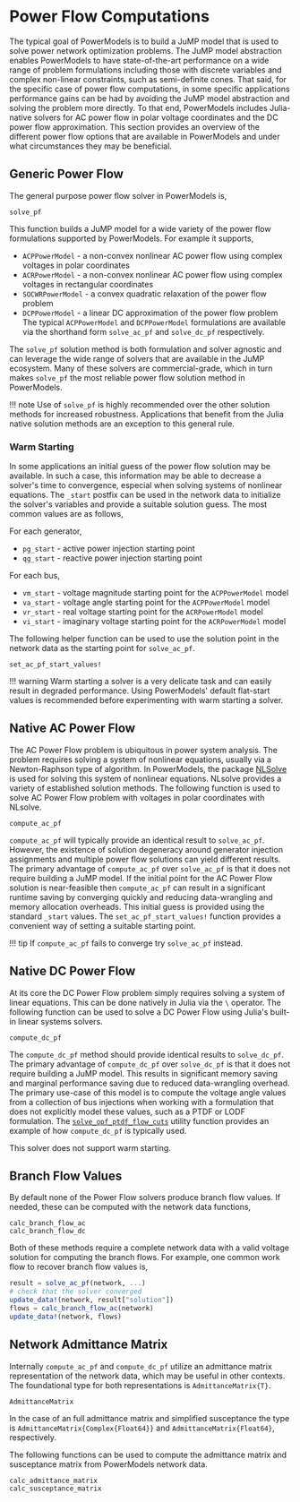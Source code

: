 # Power Flow Computations

The typical goal of PowerModels is to build a JuMP model that is used to solve
power network optimization problems.  The JuMP model abstraction enables
PowerModels to have state-of-the-art performance on a wide range of problem
formulations including those with discrete variables and complex non-linear
constraints, such as semi-definite cones.  That said, for the specific case of
power flow computations, in some specific applications performance gains can
be had by avoiding the JuMP model abstraction and solving the problem more
directly.  To that end, PowerModels includes Julia-native solvers
for AC power flow in polar voltage coordinates and the DC power flow approximation.
This section provides an overview of the different power flow options that are
available in PowerModels and under what circumstances they may be beneficial.


## Generic Power Flow

The general purpose power flow solver in PowerModels is,

```@docs
solve_pf
```

This function builds a JuMP model for a wide variety of the power flow formulations
supported by PowerModels.  For example it supports,
* `ACPPowerModel` - a non-convex nonlinear AC power flow using complex voltages in polar coordinates
* `ACRPowerModel` - a non-convex nonlinear AC power flow using complex voltages in rectangular coordinates
* `SOCWRPowerModel` - a convex quadratic relaxation of the power flow problem
* `DCPPowerModel` - a linear DC approximation of the power flow problem
The typical `ACPPowerModel` and `DCPPowerModel` formulations are available via
the shorthand form `solve_ac_pf` and `solve_dc_pf` respectively.

The `solve_pf` solution method is both formulation and solver agnostic and
can leverage the wide range of solvers that are available in the JuMP
ecosystem.  Many of these solvers are commercial-grade, which in turn makes
`solve_pf` the most reliable power flow solution method in PowerModels.

!!! note
    Use of `solve_pf` is highly recommended over the other solution methods for
    increased robustness.  Applications that benefit from the Julia native
    solution methods are an exception to this general rule.


### Warm Starting

In some applications an initial guess of the power flow solution may be
available.  In such a case, this information may be able to decrease a solver's
time to convergence, especial when solving systems of nonlinear equations.
The `_start` postfix can be used in the network data to initialize the solver's
variables and provide a suitable solution guess.  The most common values are
as follows,

For each generator,
* `pg_start` - active power injection starting point
* `qg_start` - reactive power injection starting point

For each bus,
* `vm_start` - voltage magnitude starting point for the `ACPPowerModel` model
* `va_start` - voltage angle starting point for the `ACPPowerModel` model
* `vr_start` - real voltage starting point for the `ACRPowerModel` model
* `vi_start` - imaginary voltage starting point for the `ACRPowerModel` model

The following helper function can be used to use the solution point in the
network data as the starting point for `solve_ac_pf`.
```@docs
set_ac_pf_start_values!
```

!!! warning
    Warm starting a solver is a very delicate task and can easily result in
    degraded performance.  Using PowerModels' default flat-start values is
    recommended before experimenting with warm starting a solver.


## Native AC Power Flow

The AC Power Flow problem is ubiquitous in power system analysis.
The problem requires solving a system of nonlinear equations, usually via a
Newton-Raphson type of algorithm.  In PowerModels, the package
[NLSolve](https://github.com/JuliaNLSolvers/NLsolve.jl) is used for solving
this system of nonlinear equations.  NLsolve provides a variety of established
solution methods.  The following function is used to solve AC Power Flow problem
with voltages in polar coordinates with NLsolve.
```@docs
compute_ac_pf
```
`compute_ac_pf` will typically provide an identical result to `solve_ac_pf`.
However, the existence of solution degeneracy around generator injection
assignments and multiple power flow solutions can yield different results.
The primary advantage of `compute_ac_pf` over `solve_ac_pf` is that it does not
require building a JuMP model.  If the initial point for the AC Power Flow
solution is near-feasible then `compute_ac_pf` can result in a significant
runtime saving by converging quickly and reducing data-wrangling and memory
allocation overheads.  This initial guess is provided using the standard
`_start` values.  The `set_ac_pf_start_values!` function provides a convenient
way of setting a suitable starting point.

!!! tip
    If `compute_ac_pf` fails to converge try `solve_ac_pf` instead.


## Native DC Power Flow

At its core the DC Power Flow problem simply requires solving a system of 
linear equations.  This can be done natively in Julia via the `\` operator.
The following function can be used to solve a DC Power Flow using Julia's
built-in linear systems solvers.
```@docs
compute_dc_pf
```
The `compute_dc_pf` method should provide identical results to `solve_dc_pf`.
The primary advantage of `compute_dc_pf` over `solve_dc_pf` is that it does not
require building a JuMP model.  This results in significant memory saving and
marginal performance saving due to reduced data-wrangling overhead.  The
primary use-case of this model is to compute the voltage angle values from
a collection of bus injections when working with a formulation that does not
explicitly model these values, such as a PTDF or LODF formulation.
The [`solve_opf_ptdf_flow_cuts`](@ref) utility function provides an example of
how `compute_dc_pf` is typically used.

This solver does not support warm starting.


## Branch Flow Values

By default none of the Power Flow solvers produce branch flow values.
If needed, these can be computed with the network data functions,
```@docs
calc_branch_flow_ac
calc_branch_flow_dc
```
Both of these methods require a complete network data with a valid voltage solution
for computing the branch flows.  For example, one common work flow to recover
branch flow values is,
```julia
result = solve_ac_pf(network, ...)
# check that the solver converged
update_data!(network, result["solution"])
flows = calc_branch_flow_ac(network)
update_data!(network, flows)
```


## Network Admittance Matrix

Internally `compute_ac_pf` and `compute_dc_pf` utilize an admittance matrix
representation of the network data, which may be useful in other contexts.
The foundational type for both representations is `AdmittanceMatrix{T}`.
```@docs
AdmittanceMatrix
```
In the case of an full admittance matrix and simplified susceptance the type is 
`AdmittanceMatrix{Complex{Float64}}` and `AdmittanceMatrix{Float64}`, respectively.

The following functions can be used to compute the admittance matrix and
susceptance matrix from PowerModels network data.
```@docs
calc_admittance_matrix
calc_susceptance_matrix
```


